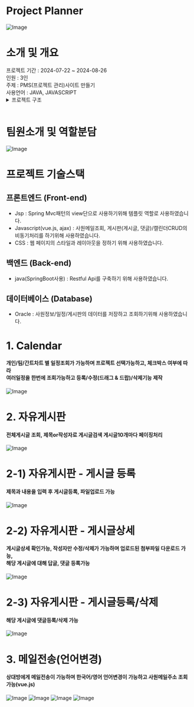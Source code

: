 <h1>Project Planner</h1>
<img src="/images/image1.png" alt="Image">
<br>
<h1>소개 및 개요</h1>
프로젝트 기간 : 2024-07-22 ~ 2024-08-26<br>
인원 : 3인<br>
주제 : PMS(프로젝트 관리)사이트 만들기<br>
사용언어 : JAVA, JAVASCRIPT
<br>

<details>
  <summary>프로젝트 구조</summary>

  <pre>
    C:.
├─java
│  └─com
│      └─web
│          └─projectplanner
│              ├─a00_configure
│              │  └─WebConfig.java (메일언어변경)
│              ├─a01_controller
│              │  └─CalendarController.java (캘린더)
│              │  └─FreeBoardController.java (자유게시판)
│              │  └─MailController.java (메일전송)
│              │  └─ReplyController.java (게시판-댓글)
│              ├─a02_service
│              │  └─CalendarService.java
│              │  └─FileUploadService.java (파일업로드)
│              │  └─FreeBoardService.java
│              │  └─MailService.java
│              │  └─ReplyService.java
│              ├─a03_dao
│              │  └─CalendarDao.java
│              │  └─FreeBoardDao.java
│              │  └─MailDao.java
│              │  └─ReplyDao.java
│              ├─a04_vo
│              │  └─Calendar.java
│              │  └─FreeBoard.java
│              │  └─FreeBoardFile.java
│              │  └─FreeBoardSch.java
│              │  └─Mail.java
│              │  └─Reply.java
│              ├─a05_util
│              └─aspect
├─resource
├─resources
│  ├─messages
│  │    └─messages_en.properties
│  │    └─messages_ko.properties
│  │    └─messages.properties
│  └─static
│      └─z06_emailList.html (사원메일조회)
└─webapp
    ├─a00_com
    ├─img
    ├─WEB-INF
    │  └─views
    │      └─z01_FreeBoardList.jsp
    │      └─z02_FreeBoaredInsert.jsp
    │      └─z03_FreeBoardDetail.jsp
    │      └─z04_MailFrm.jsp
    │      └─z05_Calender.jsp
    ├─z01_upload
    └─z05_bootTmp
  </pre>
</details>

<br>
<h1>팀원소개 및 역할분담</h1>
<img src="/images/image2.png" alt="Image">

<h1>프로젝트 기술스택</h1>
<h2>프론트엔드 (Front-end)</h2>
<ul>
  <li>Jsp : Spring Mvc패턴의 view단으로 사용하기위해 템플릿 역할로 사용하였습니다.</li>
  <li>Javascript(vue.js, ajax) : 사원메일조회, 게시판(게시글, 댓글)/캘린더CRUD의 비동기처리를 하기위해 사용하였습니다.</li>
  <li>CSS : 웹 페이지의 스타일과 레이아웃을 정하기 위해 사용하였습니다.</li>
</ul>

<h2>백엔드 (Back-end)</h2>
<ul>
  <li>java(SpringBoot사용) : Restful Api를 구축하기 위해 사용하였습니다.</li>
</ul>

<h2>데이터베이스 (Database)</h2>
<ul>
  <li>Oracle : 사원정보/일정/게시판의 데이터를 저장하고 조회하기위해 사용하였습니다.</li>
</ul>

<h1>1. Calendar</h1>
<h4>개인/팀/간트차트 별 일정조회가 가능하며 프로젝트 선택가능하고, 체크박스 여부에 따라<br/> 
여러일정을 한번에 조회가능하고 등록/수정(드래그 & 드랍)/삭제기능 제작</h4>
<img src="/images/image3.png" alt="Image">

<h1>2. 자유게시판</h1>
<h4>전체게시글 조회, 제목or작성자로 게시글검색 게시글10개마다 페이징처리</h4>
<img src="/images/image4.png" alt="Image">

<h1>2-1) 자유게시판 - 게시글 등록</h1>
<h4>제목과 내용을 입력 후 게시글등록, 파일업로드 가능</h4>
<img src="/images/image5.png" alt="Image">

<h1>2-2) 자유게시판 - 게시글상세</h1>
<h4>게시글상세 확인가능, 작성자만 수정/삭제가 가능하며 업로드된 첨부파일 다운로드 가능,<br/>
해당 게시글에 대해 답글, 댓글 등록가능</h4>
<img src="/images/image6.png" alt="Image">

<h1>2-3) 자유게시판 - 게시글등록/삭제</h1>
<h4>해당 게시글에 댓글등록/삭제 가능</h4>
<img src="/images/image7.png" alt="Image">

<h1> 3. 메일전송(언어변경)</h1>
<h4>상대방에게 메일전송이 가능하며 한국어/영어 언어변경이 가능하고 사원메일주소 조회가능(vue.js)</h4>
<img src="/images/image8.png" alt="Image">
<img src="/images/image9.png" alt="Image">
<img src="/images/image10.png" alt="Image">
<img src="/images/image11.png" alt="Image">
